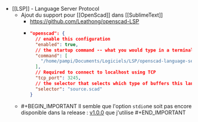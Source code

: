 - [[LSP]] - Language Server Protocol
	- Ajout du support pour [[OpenScad]] dans [[SublimeText]]
		- https://github.com/Leathong/openscad-LSP
		- ```json 
		  "openscad": {
		    // enable this configuration
		    "enabled": true,
		    // the startup command -- what you would type in a terminal
		    "command": [
		      "/home/pampi/Documents/Logiciels/LSP/openscad-language-server-linux",
		    ],
		    // Required to connect to localhost using TCP
		    "tcp_port": 3245,
		    // the selector that selects which type of buffers this language server attaches to
		    "selector": "source.scad"
		  }
		  ```
	- #+BEGIN_IMPORTANT
	  Il semble que l'option `stdio`ne soit pas encore disponible dans la release : [v1.0.0](https://github.com/Leathong/openscad-LSP/releases/tag/v1.0.0) que j'utilise
	  #+END_IMPORTANT